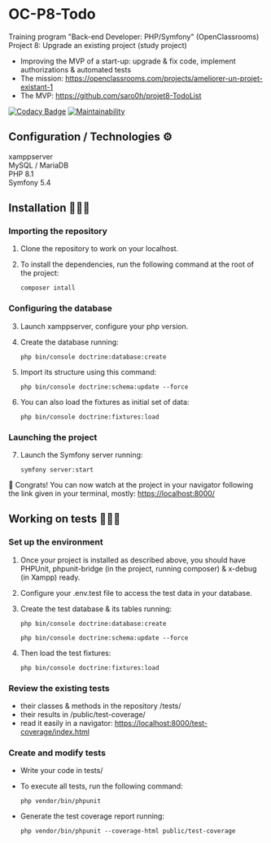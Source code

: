 # OC-P8-Todo

Training program "Back-end Developer: PHP/Symfony" (OpenClassrooms)  
Project 8: Upgrade an existing project (study project)

- Improving the MVP of a start-up: upgrade &amp; fix code, implement authorizations &amp; automated tests
- The mission: <https://openclassrooms.com/projects/ameliorer-un-projet-existant-1>
- The MVP: <https://github.com/saro0h/projet8-TodoList>

[![Codacy Badge](https://app.codacy.com/project/badge/Grade/2dfaed95a71c41d2b28f30ee90e5453d)](https://app.codacy.com/gh/AnnaigJegourel/OC-P8-Todo/dashboard?utm_source=gh&utm_medium=referral&utm_content=&utm_campaign=Badge_grade)
[![Maintainability](https://api.codeclimate.com/v1/badges/f876dca7e2dfaa874266/maintainability)](https://codeclimate.com/github/AnnaigJegourel/OC-P8-Todo/maintainability)

## Configuration / Technologies ⚙️

xamppserver  
MySQL / MariaDB  
PHP 8.1  
Symfony 5.4

## Installation 🧑🏻‍🔧

### Importing the repository

1. Clone the repository to work on your localhost.
2. To install the dependencies, run the following command at the root of the project:

    ````text
    composer intall
    ````

### Configuring the database

3. Launch xamppserver, configure your php version.
4. Create the database running:

    ````text
    php bin/console doctrine:database:create
    ````

5. Import its structure using this command:

    ````text
    php bin/console doctrine:schema:update --force
    ````

6. You can also load the fixtures as initial set of data:

    ````text
    php bin/console doctrine:fixtures:load
    ````

### Launching the project

7. Launch the Symfony server running:

    ````text
    symfony server:start
    ````

🎉 Congrats! You can now watch at the project in your navigator following the link given in your terminal, mostly:
<https://localhost:8000/>

## Working on tests 🧑🏽‍🔬

### Set up the environment

1. Once your project is installed as described above, you should have PHPUnit, phpunit-bridge (in the project, running composer) & x-debug (in Xampp) ready.
2. Configure your .env.test file to access the test data in your database.
3. Create the test database & its tables running:

    ````text
    php bin/console doctrine:database:create
    ````

    ````text
    php bin/console doctrine:schema:update --force
    ````

4. Then load the test fixtures:

    ````text
    php bin/console doctrine:fixtures:load
    ````

### Review the existing tests

- their classes & methods in the repository /tests/
- their results in /public/test-coverage/
- read it easily in a navigator: <https://localhost:8000/test-coverage/index.html>

### Create and modify tests

- Write your code in tests/
- To execute all tests, run the following command:
  
    ````text
    php vendor/bin/phpunit
    ````

- Generate the test coverage report running:
  
    ````text
    php vendor/bin/phpunit --coverage-html public/test-coverage
    ````
